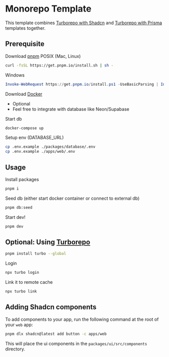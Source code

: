 # Monorepo Template

This template combines [Turborepo with Shadcn](https://github.com/shadcn-ui/ui/tree/main/templates/monorepo-next) and [Turborepo with Prisma](https://github.com/vercel/turborepo/tree/main/examples/with-prisma) templates together.

## Prerequisite
Download [pnpm](https://pnpm.io/installation)
POSIX (Mac, Linux)
```bash
curl -fsSL https://get.pnpm.io/install.sh | sh -
```
Windows
```powershell
Invoke-WebRequest https://get.pnpm.io/install.ps1 -UseBasicParsing | Invoke-Expression
```

Download [Docker](https://www.docker.com/products/docker-desktop/])
- Optional
- Feel free to integrate with database like Neon/Supabase

Start db
```bash
docker-compose up
```

Setup env (DATABASE_URL)
```bash
cp .env.example ./packages/database/.env
cp .env.example ./apps/web/.env
```

## Usage
Install packages
```bash
pnpm i
```

Seed db (either start docker container or connect to external db)
```bash
pnpm db:seed
```

Start dev!
```bash
pnpm dev
```

## Optional: Using [Turborepo](https://turborepo.com/docs/getting-started/installation)
```bash
pnpm install turbo --global
```
Login
```bash
npx turbo login
```
Link it to remote cache
```bash
npx turbo link
```

## Adding Shadcn components
To add components to your app, run the following command at the root of your `web` app:
```bash
pnpm dlx shadcn@latest add button -c apps/web
```

This will place the ui components in the `packages/ui/src/components` directory.
